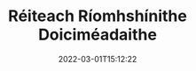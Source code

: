 ---
############################# Static ############################
layout: "product"
date: 2022-03-01T15:12:22
draft: false
#operation: 
#signaturetype: 
#fileformat: 
#productName: Java
lang: ga
#productCode: java
#otherformats: 
#breadcrumb: Put  signature on  for Java
product: "Signature"
product_tag: "signature"

############################# Head ############################
head_title: ".NET, Java, Cloud APIs & Aipeanna Sínithe Doiciméad Ar Líne"
head_description: "Faigh réiteach ríomhshínithe doiciméad uile-i-amháin le haghaidh .NET, Java agus feidhmchláir scamall-bhunaithe. Sínigh formáidí coiteanna doiciméad ar líne ag baint úsáide as gné simplí tarraing agus scaoil"

############################# Header ############################
title: "Réiteach Ríomhshínithe Doiciméadaithe"
description: "Sínigh doiciméid agus íomhánna digiteacha ar aon ardán ag baint úsáide as ár n-APIanna solúbtha agus ár réitigh app-bhunaithe do ríomhchláraitheoirí agus úsáideoirí deiridh."

############################# APIs ###############################
apis:
  enable: true

  api:
    # api loop
    - title: "Áiríonn APIanna Ardchóid GroupDocs.Signature"
      link: "/signature/"
      label: "Féach ar Gach API Ardchóid"
      api_product:
        # api_product loop
        - link: "/signature/net/"
          img_alt: "GroupDocs.Signature for .NET"
          image: "/border/groupdocs-signature-net.svg"
          product: "GroupDocs.Signature for"
          platform: ".NET"
          content: "API Dúchasach .NET chun na cineálacha sínithe digiteacha is coitianta a chur le Microsoft Office, PDF, agus formáidí éagsúla eile i bhfeidhmchláir .NET, agus iad a chuardach agus a fhíorú."

        # api_product loop
        - link: "/signature/java/"
          img_alt: "GroupDocs.Signature for Java"
          image: "/border/groupdocs-signature-java.svg"
          product: "GroupDocs.Signature for"
          platform: "Java"
          content: "Cumasaigh feidhmchláir Java le cumas eSignature chun raon leathan doiciméad & íomhánna a shíniú go digiteach ar aon chóras oibriúcháin a bhfuil JDK suiteáilte air."

        # api_product loop
        - link: "/signature/nodejs-java/"
          img_alt: "GroupDocs.Signature for Node.js via Java"
          image: "/border/groupdocs-signature-nodejs-java.svg"
          product: "GroupDocs.Signature for"
          platform: "Node.js"
          content: "Leathnaíonn ár réiteach Node.js d’fheidhmchláir ghnó le síniú digiteach. Cuir sínithe leictreonacha ar dhoiciméid mhóréilimh & ar fhormáidí íomhánna go héasca."

    # api loop
    - title: "GroupDocs.Signature APIs Cód Ísle san áireamh"
      link: "https://products.groupdocs.cloud/signature"
      label: "Féach ar gach API Cód Íseal"
      api_product:
        # api_product loop
        - link: "https://products.groupdocs.cloud/signature/curl"
          img_alt: "GroupDocs.Signature Cloud for cURL"
          image: "https://www.groupdocs.cloud/templates/groupdocscloud/images/sdk/272x272/groupdocs_signature-for-curl.png"
          product: "GroupDocs.Signature"
          platform: "Cloud for cURL"
          content: "Oibriú le cuRL RESTful API sínithe doiciméad chun cineálacha éagsúla sínithe a chur leis agus a ionramháil i ngach formáid doiciméad coitianta lena n-áirítear PDF, Word, Excel & íomhánna."

        # api_product loop
        - link: "https://products.groupdocs.cloud/signature/net"
          img_alt: "GroupDocs.Signature Cloud SDK for .NET"
          image: "https://www.groupdocs.cloud/templates/groupdocscloud/images/sdk/272x272/groupdocs_signature-for-net.png"
          product: "GroupDocs.Signature"
          platform: "Cloud SDK for .NET"
          content: "Bain úsáid as API RESTful ríomhshínithe go héasca le .NET SDK chun síniú digiteach a bhainistiú i roinnt formáidí doiciméad laistigh d'fheidhmchláir .NET."

        # api_product loop
        - link: "https://products.groupdocs.cloud/signature/java"
          img_alt: "GroupDocs.Signature Cloud SDK for Java"
          image: "https://www.groupdocs.cloud/templates/groupdocscloud/images/sdk/272x272/groupdocs_signature-for-java.png"
          product: "GroupDocs.Signature"
          platform: "Cloud SDK for Java"
          content: "Cuir ardghnéithe sínithe doiciméad i bhfeidhm i d’fheidhmchláir java le síniú doiciméad saindeartha SDK do Java."

    # api loop
    - title: "GroupDocs.Signature Níl Aipeanna Cód san áireamh"
      link: "https://products.groupdocs.app/signature"
      label: "Féach ar All No Code Apps"
      api_product:
        # api_product loop
        - link: "https://products.groupdocs.app/signature/total"
          img_alt: "GroupDocs.Signature Total"
          image: "https://www.aspose.cloud/templates/asposeapp/images/products/logo/aspose_signature-app.png"
          product: "GroupDocs.Signature"
          platform: "Total"
          content: "Sínigh comhaid Microsoft Word, Excel, PowerPoint, Visio & PDF le téacs, íomhá, Barcode nó QR-Cod."

        # api_product loop
        - link: "https://products.groupdocs.app/signature/docx"
          img_alt: "GroupDocs.Signature DOCX"
          image: "https://www.aspose.cloud/templates/groupdocsapp/images/products/logo/groupdocs_words-app.png"
          product: "GroupDocs.Signature"
          platform: "DOCX"
          content: "Sínigh doiciméid Word go digiteach ar líne go díreach ó do bhrabhsálaí saor in aisce."

        # api_product loop
        - link: "https://products.groupdocs.app/signature/pdf"
          img_alt: "GroupDocs.Signature PDF"
          image: "https://www.aspose.cloud/templates/groupdocsapp/images/products/logo/groupdocs_pdf-app.png"
          product: "GroupDocs.Signature"
          platform: "PDF"
          content: "Ríomhchomhaid PDF ag baint úsáide as téacs, íomhá nó barrachóid laistigh d'aon bhrabhsálaí gréasáin."

############################# Back to top ###############################
back_to_top:
  enable: true
---